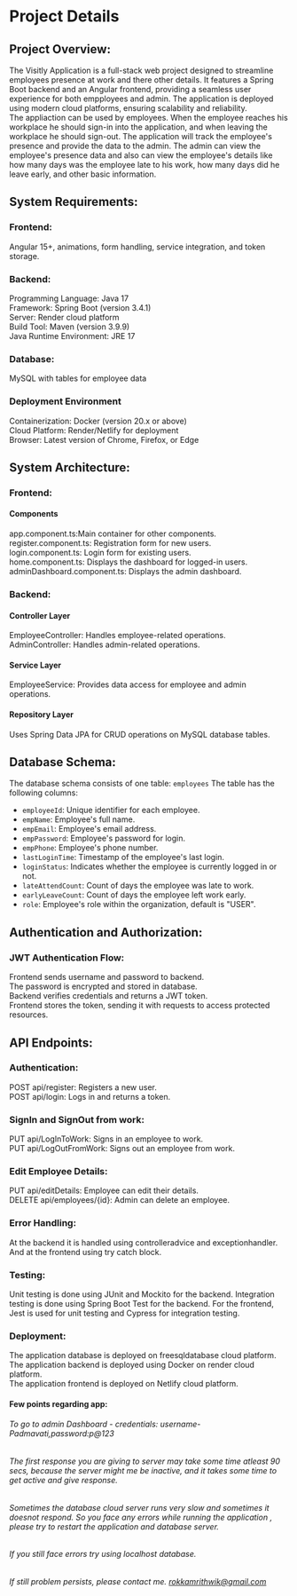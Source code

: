 # Project Details

## Project Overview:
The Visitly Application is a full-stack web project designed to streamline employees presence at work and there other details. It features a Spring Boot backend and an Angular frontend, providing a seamless user experience for both empployees and admin. The application is deployed using modern cloud platforms, ensuring scalability and reliability.</br>
The appliaction can be used by employees. When the employee reaches his workplace he should sign-in into the application, and when leaving the workplace he should sign-out. The application will track the employee's presence and provide the data to the admin. The admin can view the employee's presence data and also can view the employee's details like how many days was the employee late to his work, how many days did he leave early, and other basic information.</br>

## System Requirements:
### Frontend:
Angular 15+, animations, form handling, service integration, and token storage.</br>
### Backend:
Programming Language: Java 17</br>
Framework: Spring Boot (version 3.4.1)</br>
Server: Render cloud platform</br>
Build Tool: Maven (version 3.9.9)</br>
Java Runtime Environment: JRE 17</br>
### Database:
MySQL with tables for employee data</br>
### Deployment Environment
Containerization: Docker (version 20.x or above)</br>
Cloud Platform: Render/Netlify for deployment</br>
Browser: Latest version of Chrome, Firefox, or Edge</br>

## System Architecture:
### Frontend:
#### Components
app.component.ts:Main container for other components.</br>
register.component.ts: Registration form for new users.</br>
login.component.ts: Login form for existing users.</br>
home.component.ts: Displays the dashboard for logged-in users.</br>
adminDashboard.component.ts: Displays the admin dashboard.
### Backend:
#### Controller Layer
EmployeeController: Handles employee-related operations.</br>
AdminController: Handles admin-related operations.

#### Service Layer
EmployeeService: Provides data access for employee and admin operations.

#### Repository Layer
Uses Spring Data JPA for CRUD operations on MySQL database tables.

## Database Schema:
The database schema consists of one table: `employees`
The table has the following columns:
- `employeeId`: Unique identifier for each employee.
- `empName`: Employee's full name.
- `empEmail`: Employee's email address.
- `empPassword`: Employee's password for login.
- `empPhone`: Employee's phone number.
- `lastLoginTime`: Timestamp of the employee's last login.
- `loginStatus`: Indicates whether the employee is currently logged in or not.
- `lateAttendCount`: Count of days the employee was late to work.
- `earlyLeaveCount`: Count of days the employee left work early.
- `role`: Employee's role within the organization, default is "USER".

## Authentication and Authorization:
### JWT Authentication Flow:
Frontend sends username and password to backend.</br>
The password is encrypted and stored in database.</br>
Backend verifies credentials and returns a JWT token.</br>
Frontend stores the token, sending it with requests to access protected resources.

## API Endpoints:
### Authentication:
POST api/register: Registers a new user.</br>
POST api/login: Logs in and returns a token.

### SignIn and SignOut from work:
PUT api/LogInToWork: Signs in an employee to work.</br>
PUT api/LogOutFromWork: Signs out an employee from work.

### Edit Employee Details:
PUT api/editDetails: Employee can edit their details.</br>
DELETE api/employees/{id}: Admin can delete an employee.

### Error Handling:
At the backend it is handled using controlleradvice and exceptionhandler. And at the frontend using try catch block.

### Testing:
Unit testing is done using JUnit and Mockito for the backend. Integration testing is done using Spring Boot Test for the backend. For the frontend, Jest is used for unit testing and Cypress for integration testing.

### Deployment:
The application database is deployed on freesqldatabase cloud platform.</br>
The application backend is deployed using Docker on render cloud platform.</br>
The application frontend is deployed on Netlify cloud platform.</br>

#### Few points regarding app:

###### To go to admin Dashboard - credentials: username-Padmavati,password:p@123
###### The first response you are giving to server may take some time atleast 90 secs, because the server might me be inactive, and it takes some time to get active and give response.
###### Sometimes the database cloud server runs very slow and sometimes it doesnot respond. So you face any errors while running the application , please try to restart the application and database server.
###### If you still face errors try using localhost database.
###### If still problem persists, please contact me. rokkamrithwik@gmail.com